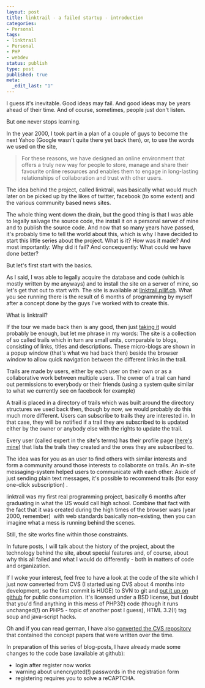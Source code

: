```yaml
---
layout: post
title: linktrail - a failed startup - introduction
categories:
- Personal
tags:
- linktrail
- Personal
- PHP
- webdev
status: publish
type: post
published: true
meta:
  _edit_last: "1"
---
```

I guess it's inevitable. Good ideas may fail. And good ideas may be years ahead of their time. And of course, sometimes, people just don't listen.

But one never stops learning.

In the year 2000, I took part in a plan of a couple of guys to become the next Yahoo (Google wasn't quite there yet back then), or, to use the words we used on the site,
<blockquote>For these reasons, we have designed an online environment that offers a truly new way for people to store, manage and share their favourite online resources and enables them to engage in long-lasting relationships of collaboration and trust with other users.</blockquote>
The idea behind the project, called linktrail, was basically what would much later on be picked up by the likes of twitter, facebook (to some extent) and the various community based news sites.

The whole thing went down the drain, but the good thing is that I was able to legally salvage the source code, the install it on a personal server of mine and to publish the source code. And now that so many years have passed, it's probably time to tell the world about this, which is why I have decided to start this little series about the project. What is it? How was it made? And most importantly: Why did it fail? And concequently: What could we have done better?

But let's first start with the basics.

As I said, I was able to legally acquire the database and code (which is mostly written by me anyways) and to install the site on a server of mine, so let's get that out to start with. The site is available at <a href="http://linktrail.pilif.ch">linktrail.pilif.ch</a>. What you see running there is the result of 6 months of programming by myself after a concept done by the guys I've worked with to create this.

What is linktrail?

If the tour we made back then is any good, then just <a href="http://linktrail.pilif.ch/Tour/">taking it</a> would probably be enough, but let me phrase in my words: The site is a collection of so called trails which in turn are small units, comparable to blogs, consisting of links, titles and descriptions. These micro-blogs are shown in a popup window (that's what we had back then) beside the browser window to allow quick navigation between the different links in the trail.

Trails are made by users, either by each user on their own or as a collaborative work between multiple users. The owner of a trail can hand out permissions to everybody or their friends (using a system quite similar to what we currently see on facebook for example)

A trail is placed in a directory of trails which was built around the directory structures we used back then, though by now, we would probably do this much more different. Users can subscribe to trails they are interested in. In that case, they will be notified if a trail they are subscribed to is updated either by the owner or anybody else with the rights to update the trail.

Every user (called expert in the site's terms) has their profile page (<a href="http://linktrail.pilif.ch/Experts/pilif">here's mine</a>) that lists the trails they created and the ones they are subscribed to.

The idea was for you as an user to find others with similar interests and form a community around those interests to collaborate on trails. An in-site messaging-system helped users to communicate with each other: Aside of just sending plain text messages, it's possible to recommend trails (for easy one-click subscription) .

linktrail was my first real programming project, basically 6 months after graduating in what the US would call high school. Combine that fact with the fact that it was created during the high times of the browser wars (year 2000, remember)  with web standards basically non-existing, then you can imagine what a mess is running behind the scenes.

Still, the site works fine within those constraints.

In future posts, I will talk about the history of the project, about the technology behind the site, about special features and, of course, about why this all failed and what I would do differently - both in matters of code and organization.

If I woke your interest, feel free to have a look at the code of the site which I just now converted from CVS (I started using CVS about 4 months into development, so the first commit is HUGE) to SVN to git and <a href="http://github.com/pilif/linktrail">put it up on github</a> for public consumption. It's licensed under a BSD license, but I doubt that you'd find anything in this mess of PHP3(!) code (though it runs unchanged(!) on PHP5 - topic of another post I guess), HTML 3.2(!) tag soup and java-script hacks.

Oh and if you can read german, I have also <a href="http://github.com/pilif/ltr-concept">converted the CVS repository</a> that contained the concept papers that were written over the time.

In preparation of this series of blog-posts, I have already made some changes to the code base (available at github):
<ul>
	<li>login after register now works</li>
	<li>warning about unencrypted(!) passwords in the registration form</li>
	<li>registering requires you to solve a reCAPTCHA.</li>
</ul>
